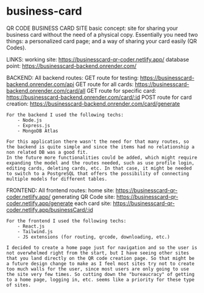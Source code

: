 # business-card
QR CODE BUSINESS CARD SITE
basic concept: site for sharing your business card without the need of a physical copy. Essentially you need two things: a personalized card page; and a way of sharing your card easily (QR Codes).

LINKS:
    working site: https://businesscard-qr-coder.netlify.app/
    database point: https://businesscard-backend.onrender.com/

BACKEND:
    All backend routes:
        GET route for testing: https://businesscard-backend.onrender.com/api
        GET route for all cards: https://businesscard-backend.onrender.com/card/all
        GET route for specific card: https://businesscard-backend.onrender.com/card/:id
        POST route for card creation: https://businesscard-backend.onrender.com/card/generate

    For the backend I used the following techs: 
        - Node.js
        - Express.js
        - MongoDB Atlas
    
    For this application there wasn't the need for that many routes, so the backend is quite simple and since the items had no relationship a non related DB was a good fit.
    In the future more functionalities could be added, which might require expanding the model and the routes needed, such as use profile login, editing cards, deleting cards, etc. In that case, it might be needed to switch to a PostgreSQL that offers the possibility of connecting multiple models for different tables.
    
FRONTEND:
    All frontend routes:
        home site: https://businesscard-qr-coder.netlify.app/
        generating QR Code site: https://businesscard-qr-coder.netlify.app/generate
        each card site: https://businesscard-qr-coder.netlify.app/businessCard/:id
    

    For the frontend I used the following techs: 
        - React.js
        - Tailwind.js
        - JS extensions (for routing, qrcode, downloading, etc.)
    
    I decided to create a home page just for navigation and so the user is not overwhelmed right from the start, but I have seeing other sites that you land directly on the QR code creation page. So that might be a future design change to make as I feel most sites try not to create too much walls for the user, since most users are only going to use the site very few times. So cutting down the "bureaucracy" of getting to a home page, logging in, etc. seems like a priority for these type of sites.


